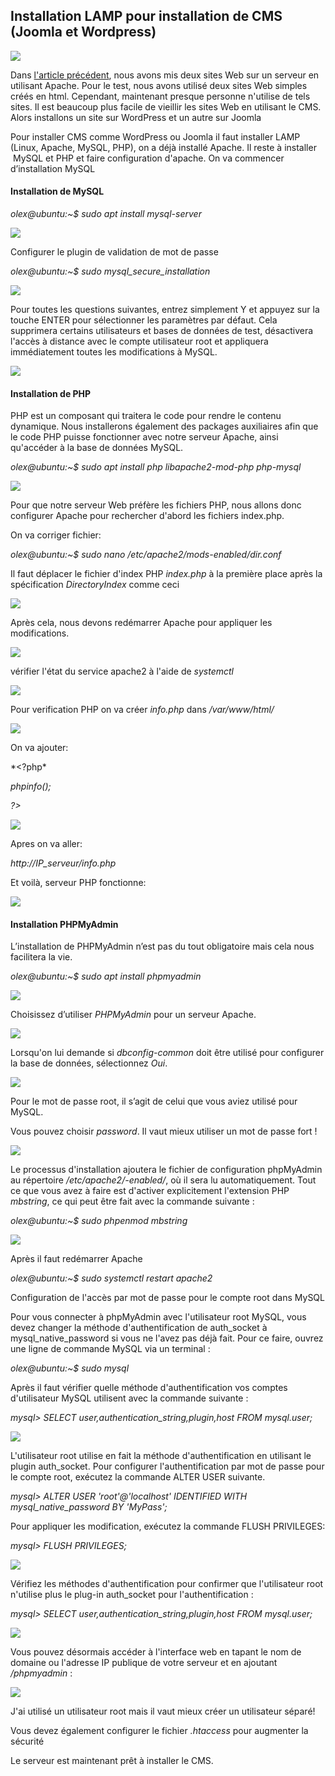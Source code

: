 Installation LAMP pour installation de CMS (Joomla et Wordpress)
----------------------------------------------------------------

![](images/php.jpg)

Dans [l'article précédent](https://olexdziuba.github.io/two_siteweb_UBUNTU_apache/), nous avons mis deux sites Web sur un serveur en utilisant Apache. Pour le test, nous avons utilisé deux sites Web simples créés en html. Cependant, maintenant presque personne n'utilise de tels sites. Il est beaucoup plus facile de vieillir les sites Web en utilisant le CMS. Alors installons un site sur WordPress et un autre sur Joomla

Pour installer CMS comme WordPress ou Joomla il faut installer LAMP (Linux, Apache, MySQL, PHP), on a déjà installé Apache. Il reste à installer  MySQL et PHP et faire configuration d'apache. On va commencer d’installation MySQL

#### Installation de MySQL

*olex@ubuntu:\~\$ sudo apt install mysql-server*

![](images/php4.png)

Configurer le plugin de validation de mot de passe

*olex@ubuntu:\~\$ sudo mysql\_secure\_installation*

![](images/php19.png)

Pour toutes les questions suivantes, entrez simplement Y et appuyez sur la touche ENTER pour sélectionner les paramètres par défaut. Cela supprimera certains utilisateurs et bases de données de test, désactivera l'accès à distance avec le compte utilisateur root et appliquera immédiatement toutes les modifications à MySQL.

![](images/php17.png)

#### Installation de PHP 

PHP est un composant qui traitera le code pour rendre le contenu dynamique. Nous installerons également des packages auxiliaires afin que le code PHP puisse fonctionner avec notre serveur Apache, ainsi qu'accéder à la base de données MySQL.

*olex@ubuntu:\~\$ sudo apt install php libapache2-mod-php php-mysql*

![](images/php15.png)

Pour que notre serveur Web préfère les fichiers PHP, nous allons donc configurer Apache pour rechercher d'abord les fichiers index.php.

On va corriger fichier:

*olex@ubuntu:\~\$ sudo nano /etc/apache2/mods-enabled/dir.conf*

Il faut déplacer le fichier d'index PHP *index.php* à la première place après la spécification *DirectoryIndex* comme ceci

![](images/php16.png)

Après cela, nous devons redémarrer Apache pour appliquer les modifications.

![](images/php7.png)

vérifier l'état du service apache2 à l'aide de *systemctl*

![](images/php13.png)

Pour verification PHP on va créer *info.php* dans */var/www/html/*

![](images/php6.png)

On va ajouter:

\*<?php*

*phpinfo();*

*?\>*

![](images/php3.png)

Apres on va aller:

*http://IP_serveur/info.php*

Et voilà, serveur PHP fonctionne:

![](images/php11.png)



#### Installation PHPMyAdmin

L’installation de PHPMyAdmin n’est pas du tout obligatoire mais cela nous facilitera la vie.

*olex@ubuntu:\~\$ sudo apt install phpmyadmin*

![](images/php14.png)

Choisissez d’utiliser *PHPMyAdmin* pour un serveur Apache.

![](images/php2.png)

Lorsqu'on lui demande si *dbconfig-common* doit être utilisé pour configurer la base de données, sélectionnez *Oui*.

![](images/php5.png)

Pour le mot de passe root, il s’agit de celui que vous aviez utilisé pour MySQL.

Vous pouvez choisir *password*. Il vaut mieux utiliser un mot de passe fort !

![](images/php9.png)

Le processus d'installation ajoutera le fichier de configuration phpMyAdmin au répertoire */etc/apache2/-enabled/*, où il sera lu automatiquement. Tout ce que vous avez à faire est d'activer explicitement l'extension PHP *mbstring*, ce qui peut être fait avec la commande suivante :

*olex@ubuntu:\~\$ sudo phpenmod mbstring*

![](images/php10.png)

Après il faut redémarrer Apache

*olex@ubuntu:\~\$ sudo systemctl restart apache2*

Configuration de l'accès par mot de passe pour le compte root dans MySQL

Pour vous connecter à phpMyAdmin avec l'utilisateur root MySQL, vous devez changer la méthode d'authentification de auth\_socket à mysql\_native\_password si vous ne l'avez pas déjà fait. Pour ce faire, ouvrez une ligne de commande MySQL via un terminal :

*olex@ubuntu:\~\$ sudo mysql*

Après il faut vérifier quelle méthode d'authentification vos comptes d'utilisateur MySQL utilisent avec la commande suivante :

*mysql\> SELECT user,authentication\_string,plugin,host FROM mysql.user;*

![](images/php1.png)

L'utilisateur root utilise en fait la méthode d'authentification en utilisant le plugin auth\_socket. Pour configurer l'authentification par mot de passe pour le compte root, exécutez la commande ALTER USER suivante.

*mysql\> ALTER USER 'root'@'localhost' IDENTIFIED WITH mysql\_native\_password BY 'MyPass';*

Pour appliquer les modification, exécutez la commande FLUSH PRIVILEGES:

*mysql\> FLUSH PRIVILEGES;*

![](images/php12.png)

Vérifiez les méthodes d'authentification pour confirmer que l'utilisateur root n'utilise plus le plug-in auth\_socket pour l'authentification :

*mysql\> SELECT user,authentication\_string,plugin,host FROM mysql.user;*

![](images/php8.png)



Vous pouvez désormais accéder à l'interface web en tapant le nom de domaine ou l'adresse IP publique de votre serveur et en ajoutant */phpmyadmin* :

![](images/php18.png)

J'ai utilisé un utilisateur root mais il vaut mieux créer un utilisateur séparé!

Vous devez également configurer le fichier *.htaccess* pour augmenter la sécurité

Le serveur est maintenant prêt à installer le CMS.

